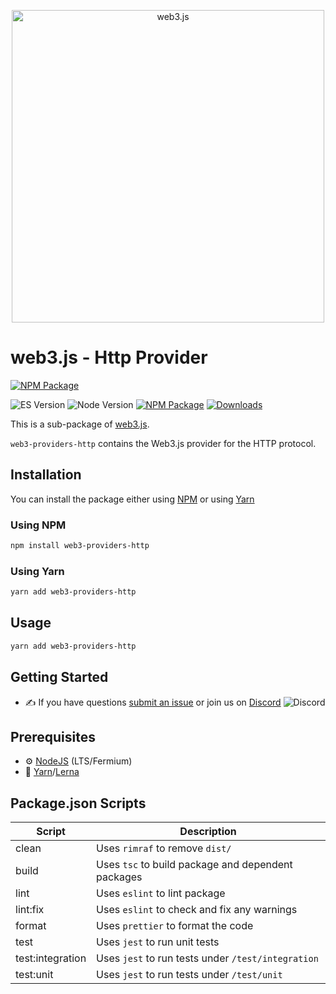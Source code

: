<p align="center">
  <img src="assets/logo/web3js.jpg" width="500" alt="web3.js" />
</p>

# web3.js - Http Provider
[![NPM Package][npm-image]][npm-url]

![ES Version](https://img.shields.io/badge/ES-2020-yellow)
![Node Version](https://img.shields.io/badge/node-14.x-green)
[![NPM Package][npm-image]][npm-url]
[![Downloads][downloads-image]][npm-url]

This is a sub-package of [web3.js][repo].

`web3-providers-http` contains the Web3.js provider for the HTTP protocol.

## Installation

You can install the package either using [NPM](https://www.npmjs.com/package/web3-providers-http) or using [Yarn](https://yarnpkg.com/package/web3-providers-http)

### Using NPM

```bash
npm install web3-providers-http
```

### Using Yarn

```bash
yarn add web3-providers-http
```

## Usage

```bash
yarn add web3-providers-http
```

## Getting Started

-   :writing_hand: If you have questions [submit an issue](https://github.com/ChainSafe/web3.js/issues/new/choose) or join us on [Discord](https://discord.gg/yjyvFRP)
    ![Discord](https://img.shields.io/discord/593655374469660673.svg?label=Discord&logo=discord)

## Prerequisites

-   :gear: [NodeJS](https://nodejs.org/) (LTS/Fermium)
-   :toolbox: [Yarn](https://yarnpkg.com/)/[Lerna](https://lerna.js.org/)

## Package.json Scripts

| Script           | Description                                        |
| ---------------- | -------------------------------------------------- |
| clean            | Uses `rimraf` to remove `dist/`                    |
| build            | Uses `tsc` to build package and dependent packages |
| lint             | Uses `eslint` to lint package                      |
| lint:fix         | Uses `eslint` to check and fix any warnings        |
| format           | Uses `prettier` to format the code                 |
| test             | Uses `jest` to run unit tests                      |
| test:integration | Uses `jest` to run tests under `/test/integration` |
| test:unit        | Uses `jest` to run tests under `/test/unit`        |

[docs]: https://docs.web3js.org/
[repo]: https://github.com/web3/web3.js/tree/4.x/packages/web3-providers-http
[npm-image]: https://img.shields.io/github/package-json/v/web3/web3.js/4.x?filename=packages%2Fweb3-providers-http%2Fpackage.json
[npm-url]: https://npmjs.org/package/web3-providers-http
[downloads-image]: https://img.shields.io/npm/dm/web3-providers-http?label=npm%20downloads
